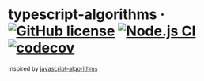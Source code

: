 # typescript-algorithms &middot; [![GitHub license](https://img.shields.io/badge/license-MIT-blue.svg)](https://github.com/includeVitor/typescript-algorithms/blob/main/LICENSE) [![Node.js CI](https://github.com/includeVitor/typescript-algorithms/workflows/Node.js%20CI/badge.svg)](https://github.com/includeVitor/typescript-algorithms/actions?query=workflow%3ANode.js+branch%3Amain) [![codecov](https://codecov.io/gh/includeVitor/typescript-algorithms/branch/main/graph/badge.svg?token=NGTWWNG2FW)](https://codecov.io/gh/includeVitor/typescript-algorithms)

<sub>Inspired by [javascript-algorithms](https://github.com/trekhleb/javascript-algorithms)</sub>
